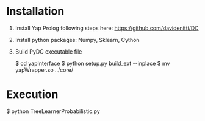 Installation
============

1) Install Yap Prolog following steps here: https://github.com/davidenitti/DC

2) Install python packages: Numpy, Sklearn, Cython

3) Build PyDC executable file
	
	$ cd yapInterface
   	$ python setup.py build_ext --inplace
   	$ mv yapWrapper.so ../core/
   	
Execution 
=========

$ python TreeLearnerProbabilistic.py